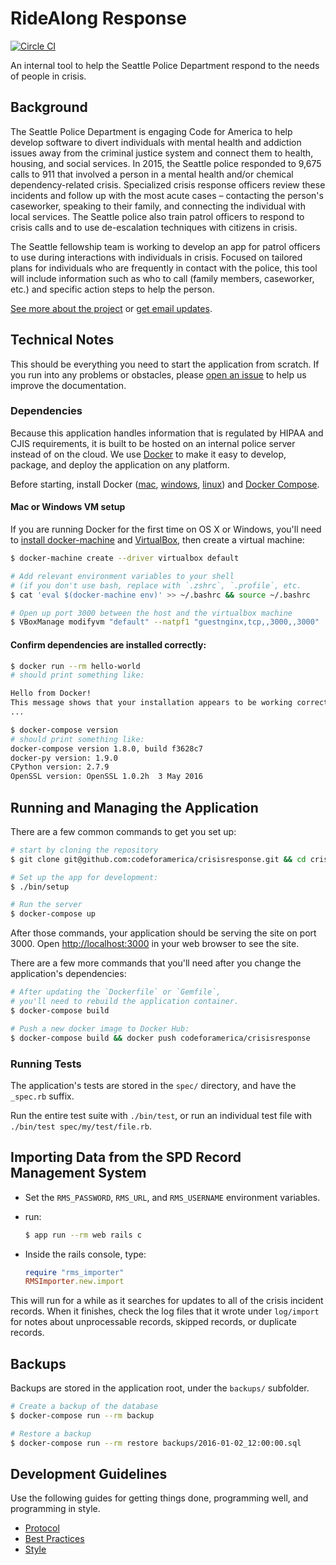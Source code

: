 # RideAlong Response

[![Circle CI](https://circleci.com/gh/codeforamerica/crisisresponse.svg?style=svg&circle-token=3dbea1eed1c1d0e056ef0ceaeb0f54039facd079)](https://circleci.com/gh/codeforamerica/crisisresponse)

An internal tool to help the Seattle Police Department
respond to the needs of people in crisis.

## Background

The Seattle Police Department is engaging Code for America
to help develop software to divert individuals
with mental health and addiction issues
away from the criminal justice system
and connect them to health, housing, and social services.
In 2015, the Seattle police responded to 9,675 calls to 911
that involved a person
in a mental health and/or chemical dependency-related crisis.
Specialized crisis response officers review these incidents
and follow up with the most acute cases –
contacting the person's caseworker,
speaking to their family,
and connecting the individual with local services.
The Seattle police also train patrol officers
to respond to crisis calls
and to use de-escalation techniques
with citizens in crisis.

The Seattle fellowship team is working to develop an app
for patrol officers to use
during interactions with individuals in crisis.
Focused on tailored plans
for individuals who are frequently in contact with the police,
this tool will include information such as who to call
(family members, caseworker, etc.)
and specific action steps to help the person.

[See more about the project][more] or [get email updates][updates].

[more]: http://c4a-sea-2016.tumblr.com/
[updates]: http://codeforamerica.us13.list-manage.com/subscribe?u=6100a3c3b87484e2482c465f2&id=4f2ea46fa4

## Technical Notes

This should be everything you need to start the application from scratch.
If you run into any problems or obstacles,
please [open an issue] to help us improve the documentation.

[open an issue]: https://github.com/codeforamerica/crisisresponse/issues/new

### Dependencies

Because this application handles information
that is regulated by HIPAA and CJIS requirements,
it is built to be hosted on an internal police server
instead of on the cloud.
We use [Docker] to make it easy
to develop, package, and deploy the application
on any platform.

Before starting, install Docker ([mac], [windows], [linux]) and [Docker Compose].

#### Mac or Windows VM setup

If you are running Docker for the first time on OS X or Windows,
you'll need to [install docker-machine] and [VirtualBox],
then create a virtual machine:

```bash
$ docker-machine create --driver virtualbox default

# Add relevant environment variables to your shell
# (if you don't use bash, replace with `.zshrc`, `.profile`, etc.
$ cat 'eval $(docker-machine env)' >> ~/.bashrc && source ~/.bashrc

# Open up port 3000 between the host and the virtualbox machine
$ VBoxManage modifyvm "default" --natpf1 "guestnginx,tcp,,3000,,3000"
```

#### Confirm dependencies are installed correctly:

```bash
$ docker run --rm hello-world
# should print something like:

Hello from Docker!
This message shows that your installation appears to be working correctly.
...

$ docker-compose version
# should print something like:
docker-compose version 1.8.0, build f3628c7
docker-py version: 1.9.0
CPython version: 2.7.9
OpenSSL version: OpenSSL 1.0.2h  3 May 2016
```

[Docker]: https://www.docker.com/
[mac]: https://docs.docker.com/mac/
[windows]: https://docs.docker.com/windows/
[linux]: https://docs.docker.com/linux/
[Docker Compose]: https://docs.docker.com/compose/install/
[install docker-machine]: https://docs.docker.com/machine/install-machine
[VirtualBox]: https://www.virtualbox.org/wiki/Downloads

## Running and Managing the Application

There are a few common commands to get you set up:

```bash
# start by cloning the repository
$ git clone git@github.com:codeforamerica/crisisresponse.git && cd crisisresponse

# Set up the app for development:
$ ./bin/setup

# Run the server
$ docker-compose up
```

After those commands,
your application should be serving the site on port 3000.
Open <http://localhost:3000> in your web browser to see the site.

There are a few more commands
that you'll need after you change the application's dependencies:

```bash
# After updating the `Dockerfile` or `Gemfile`,
# you'll need to rebuild the application container.
$ docker-compose build

# Push a new docker image to Docker Hub:
$ docker-compose build && docker push codeforamerica/crisisresponse
```

### Running Tests

The application's tests are stored in the `spec/` directory,
and have the `_spec.rb` suffix.

Run the entire test suite with `./bin/test`,
or run an individual test file with `./bin/test spec/my/test/file.rb`.

## Importing Data from the SPD Record Management System

* Set the `RMS_PASSWORD`, `RMS_URL`, and `RMS_USERNAME` environment variables.
* run:

  ```bash
  $ app run --rm web rails c
  ```

* Inside the rails console, type:

  ```ruby
  require "rms_importer"
  RMSImporter.new.import
  ```

This will run for a while as it searches for updates
to all of the crisis incident records.
When it finishes,
check the log files that it wrote under `log/import`
for notes about unprocessable records,
skipped records,
or duplicate records.

## Backups

Backups are stored in the application root,
under the `backups/` subfolder.

```bash
# Create a backup of the database
$ docker-compose run --rm backup

# Restore a backup
$ docker-compose run --rm restore backups/2016-01-02_12:00:00.sql
```

## Development Guidelines

Use the following guides for
getting things done,
programming well,
and programming in style.

* [Protocol](http://github.com/thoughtbot/guides/blob/master/protocol)
* [Best Practices](http://github.com/thoughtbot/guides/blob/master/best-practices)
* [Style](http://github.com/thoughtbot/guides/blob/master/style)

